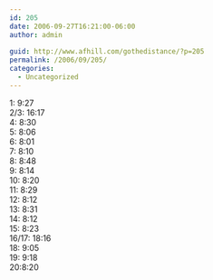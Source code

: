 ```yaml
---
id: 205
date: 2006-09-27T16:21:00-06:00
author: admin
  
guid: http://www.afhill.com/gothedistance/?p=205
permalink: /2006/09/205/
categories:
  - Uncategorized
---
```

1: 9:27  
2/3: 16:17  
4: 8:30  
5: 8:06  
6: 8:01  
7: 8:10  
8: 8:48  
9: 8:14  
10: 8:20  
11: 8:29  
12: 8:12  
13: 8:31  
14: 8:12  
15: 8:23  
16/17: 18:16  
18: 9:05  
19: 9:18  
20:8:20